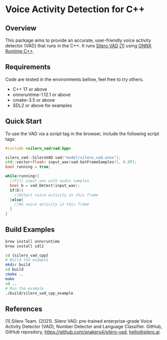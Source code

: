 # Voice Activity Detection for C++

## Overview

This package aims to provide an accurate, user-friendly voice activity detector (VAD) that runs in the C++. It runs [Silero VAD](https://github.com/snakers4/silero-vad) [[1]](#1) using [ONNX Runtime C++](https://onnxruntime.ai/docs/get-started/with-cpp.html). 

## Requirements

Code are tested in the environments bellow, feel free to try others.

- C++ 17 or above
- onnxruntime-1.12.1 or above
- cmake-3.5 or above
- SDL2 or above for examples

## Quick Start

To use the VAD via a script tag in the browser, include the following script tags:

```cpp
#include <silero_vad/vad.hpp>

silero_vad::SileroVAD vad("model/silero_vad.onnx");
std::vector<float> input_wav(vad.GetFrameSamples(), 0.0f);
bool running = true;

while(running){
  //Fill input_wav with audio samples
  bool b = vad.Detect(input_wav);
  if(b){
    //Detect voice activity in this frame
  }else{
    //No voice activity in this frame
  }
}
```

## Build Examples
```bash
brew install onnxruntime
brew install sdl2

cd {silero_vad_cpp}
# Build the example
mkdir build
cd build
cmake ..
make
cd ..
# Run the example
./build/silero_vad_cpp_example

```

## References

<a id="1">[1]</a>
Silero Team. (2021).
Silero VAD: pre-trained enterprise-grade Voice Activity Detector (VAD), Number Detector and Language Classifier.
GitHub, GitHub repository, https://github.com/snakers4/silero-vad, hello@silero.ai.

